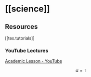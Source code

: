 # [[science]]

## Resources

[[tex.tutorials]]
### YouTube Lectures

[Academic Lesson - YouTube](https://www.youtube.com/channel/UCwM4EI8mqvsSUR7Ou1D0qrA)

$$
\alpha = \intercal
$$

